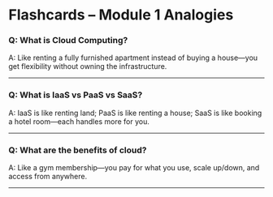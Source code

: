 # Flashcards – Module 1 Analogies

### Q: What is Cloud Computing?
A: Like renting a fully furnished apartment instead of buying a house—you get flexibility without owning the infrastructure.

---

### Q: What is IaaS vs PaaS vs SaaS?
A: IaaS is like renting land; PaaS is like renting a house; SaaS is like booking a hotel room—each handles more for you.

---

### Q: What are the benefits of cloud?
A: Like a gym membership—you pay for what you use, scale up/down, and access from anywhere.

---

